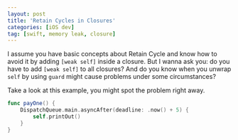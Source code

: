 ```yaml
---
layout: post
title: 'Retain Cycles in Closures'
categories: [iOS dev]
tag: [swift, memory leak, closure]
---
```


I assume you have basic concepts about Retain Cycle and know how to avoid it by adding `[weak self]` inside a closure. But I wanna ask you: do you have to add `[weak self]` to all closures? And do you know when you unwrap `self` by using `guard` might cause problems under some circumstances?

Take a look at this example, you might spot the problem right away.

```swift
func payOne() {
    DispatchQueue.main.asyncAfter(deadline: .now() + 5) {
        self.printOut()
    }
}
```
